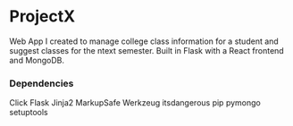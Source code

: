 # ProjectX

Web App I created to manage college class information for a student and suggest classes for the ntext semester. Built in Flask with a React frontend and MongoDB.


### Dependencies
Click
Flask
Jinja2
MarkupSafe
Werkzeug
itsdangerous
pip
pymongo
setuptools